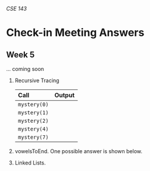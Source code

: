 _CSE 143_
# Check-in Meeting Answers
## Week 5

... coming soon

1. Recursive Tracing

	| Call | Output |
	| :--- | :--- |
	| `mystery(0)` | |
	| `mystery(1)` | |
	| `mystery(2)` | |
	| `mystery(4)` | |
	| `mystery(7)` | |

1. vowelsToEnd. One possible answer is shown below.

1. Linked Lists.
